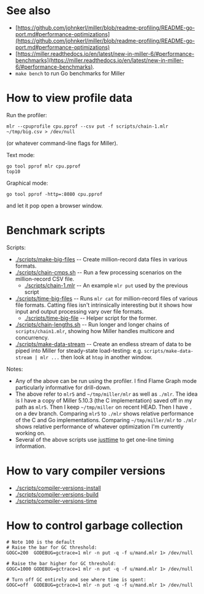 # See also

* [https://github.com/johnkerl/miller/blob/readme-profiling/README-go-port.md#performance-optimizations](https://github.com/johnkerl/miller/blob/readme-profiling/README-go-port.md#performance-optimizations)
* [https://miller.readthedocs.io/en/latest/new-in-miller-6/#performance-benchmarks](https://miller.readthedocs.io/en/latest/new-in-miller-6/#performance-benchmarks).
* `make bench` to run Go benchmarks for Miller

# How to view profile data

Run the profiler:

```
mlr --cpuprofile cpu.pprof --csv put -f scripts/chain-1.mlr ~/tmp/big.csv > /dev/null
```

(or whatever command-line flags for Miller).

Text mode:

```
go tool pprof mlr cpu.pprof
top10
```

Graphical mode:

```
go tool pprof -http=:8080 cpu.pprof
```

and let it pop open a browser window.

# Benchmark scripts

Scripts:

* [./scripts/make-big-files](./scripts/make-big-files) -- Create million-record data files in various formats.
* [./scripts/chain-cmps.sh](./scripts/chain-cmps.sh) -- Run a few processing scenarios on the million-record CSV file.
  * [./scripts/chain-1.mlr](./scripts/chain-1.mlr) -- An example `mlr put` used by the previous script
* [./scripts/time-big-files](./scripts/time-big-files) -- Runs `mlr cat` for million-record files of various file formats. Catting files isn't intrinsically interesting but it shows how input and output processing vary over file formats.
  * [./scripts/time-big-file](./scripts/time-big-file) -- Helper script for the former.
* [./scripts/chain-lengths.sh](./scripts/chain-lengths.sh) -- Run longer and longer chains of `scripts/chain1.mlr`, showing how Miller handles multicore and concurrency.
* [./scripts/make-data-stream](./scripts/make-data-stream) -- Create an endless stream of data to be piped into Miller for steady-state load-testing: e.g. `scripts/make-data-stream | mlr ...` then look at `htop` in another window.

Notes:

* Any of the above can be run using the profiler. I find Flame Graph mode particularly informative for drill-down.
* The above refer to `mlr5` and `~/tmp/miller/mlr` as well as `./mlr`. The idea is I have a copy of Miller 5.10.3 (the C implementation) saved off in my path as `mlr5`. Then I keep `~/tmp/miller` on recent HEAD. Then I have `.` on a dev branch. Comparing `mlr5` to `./mlr` shows relative performance of the C and Go implementations. Comparing `~/tmp/miller/mlr` to `./mlr` shows relative performance of whatever optimization I'm currently working on.
* Several of the above scripts use [justtime](https://github.com/johnkerl/scripts/blob/main/fundam/justtime) to get one-line timing information.

# How to vary compiler versions

* [./scripts/compiler-versions-install](./scripts/compiler-versions-install)
* [./scripts/compiler-versions-build](./scripts/compiler-versions-build)
* [./scripts/compiler-versions-time](./scripts/compiler-versions-time)

# How to control garbage collection

```
# Note 100 is the default
# Raise the bar for GC threshold:
GOGC=200  GODEBUG=gctrace=1 mlr -n put -q -f u/mand.mlr 1> /dev/null

# Raise the bar higher for GC threshold:
GOGC=1000 GODEBUG=gctrace=1 mlr -n put -q -f u/mand.mlr 1> /dev/null

# Turn off GC entirely and see where time is spent:
GOGC=off  GODEBUG=gctrace=1 mlr -n put -q -f u/mand.mlr 1> /dev/null
```
